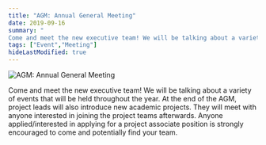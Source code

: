 ```yaml
---
title: "AGM: Annual General Meeting"
date: 2019-09-16
summary: "
Come and meet the new executive team! We will be talking about a variety of events that will be held throughout the year. At the end of the AGM, project leads will also introduce new academic projects. They will meet with anyone interested in joining the project teams afterwards. Anyone applied/interested in applying for a project associate position is strongly encouraged to come and potentially find your team. "
tags: ["Event","Meeting"]
hideLastModified: true
---
```


![AGM: Annual General Meeting](https://drive.google.com/u/0/uc?id=1fM0QovTlXhJFWAtJm3JG-qXiRio25tqO)


Come and meet the new executive team! We will be talking about a variety of events that will be held throughout the year. At the end of the AGM, project leads will also introduce new academic projects. They will meet with anyone interested in joining the project teams afterwards. Anyone applied/interested in applying for a project associate position is strongly encouraged to come and potentially find your team. 
